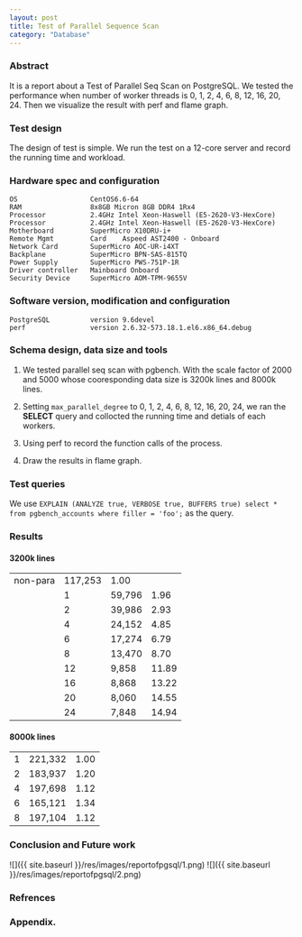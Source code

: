```yaml
---  
layout: post
title: Test of Parallel Sequence Scan
category: "Database"
---  
```


### Abstract ###

It is a report about a Test of Parallel Seq Scan on PostgreSQL. We tested the performance when number of worker threads is 0, 1, 2, 4, 6, 8, 12, 16, 20, 24. Then we visualize the result with perf and flame graph.

### Test design

The design of test is simple. We run the test on a 12-core server and record the running time and workload.

### Hardware spec and configuration ###

	OS					CentOS6.6-64
	RAM					8x8GB Micron 8GB DDR4 1Rx4
	Processor			2.4GHz Intel Xeon-Haswell (E5-2620-V3-HexCore)
	Processor			2.4GHz Intel Xeon-Haswell (E5-2620-V3-HexCore)
	Motherboard			SuperMicro X10DRU-i+
	Remote Mgmt 		Card	Aspeed AST2400 - Onboard
	Network Card		SuperMicro AOC-UR-i4XT
	Backplane			SuperMicro BPN-SAS-815TQ
	Power Supply		SuperMicro PWS-751P-1R
	Driver controller	Mainboard Onboard
	Security Device		SuperMicro AOM-TPM-9655V

### Software version, modification and configuration ###

	PostgreSQL			version 9.6devel
	perf				version 2.6.32-573.18.1.el6.x86_64.debug

### Schema design, data size and tools ###

1. We tested parallel seq scan with pgbench. With the scale factor of 2000 and 5000 whose cooresponding data size is 3200k lines and 8000k lines.

2. Setting `max_parallel_degree` to 0, 1, 2, 4, 6, 8, 12, 16, 20, 24, we ran the **SELECT** query and collocted the running time and detials of each workers.

3. Using perf to record the function calls of the process.

4. Draw the results in flame graph.

### Test queries ###

We use `EXPLAIN (ANALYZE true, VERBOSE true, BUFFERS true) select * from pgbench_accounts where filler = 'foo';` as the query.

### Results ###

#### 3200k lines ####

<table class="table table-bordered table-striped table-condensed">
   <tr>
      <td>non-para</td>
      <td>117,253 </td>
      <td>1.00 </td>
   </tr>
   <tr>
      <td></td>
      <td>1</td>
      <td>59,796 </td>
      <td>1.96 </td>
   </tr>
   <tr>
      <td></td>
      <td>2</td>
      <td>39,986 </td>
      <td>2.93 </td>
   </tr>
   <tr>
      <td></td>
      <td>4</td>
      <td>24,152 </td>
      <td>4.85 </td>
   </tr>
   <tr>
      <td></td>
      <td>6</td>
      <td>17,274 </td>
      <td>6.79 </td>
   </tr>
   <tr>
      <td></td>
      <td>8</td>
      <td>13,470 </td>
      <td>8.70 </td>
   </tr>
   <tr>
      <td></td>
      <td>12</td>
      <td>9,858 </td>
      <td>11.89 </td>
   </tr>
   <tr>
      <td></td>
      <td>16</td>
      <td>8,868 </td>
      <td>13.22 </td>
   </tr>
   <tr>
      <td></td>
      <td>20</td>
      <td>8,060 </td>
      <td>14.55 </td>
   </tr>
   <tr>
      <td></td>
      <td>24</td>
      <td>7,848 </td>
      <td>14.94 </td>
   </tr>
</table>

#### 8000k lines ####

<table class="table table-bordered table-striped table-condensed">
   <tr>
      <td>1</td>
      <td>221,332 </td>
      <td>1.00 </td>
   </tr>
   <tr>
      <td>2</td>
      <td>183,937 </td>
      <td>1.20 </td>
   </tr>
   <tr>
      <td>4</td>
      <td>197,698 </td>
      <td>1.12 </td>
   </tr>
   <tr>
      <td>6</td>
      <td>165,121 </td>
      <td>1.34 </td>
   </tr>
   <tr>
      <td>8</td>
      <td>197,104 </td>
      <td>1.12 </td>
   </tr>
</table>

### Conclusion and Future work ###

![]({{ site.baseurl }}/res/images/reportofpgsql/1.png)
![]({{ site.baseurl }}/res/images/reportofpgsql/2.png)

### Refrences ###

### Appendix. ###